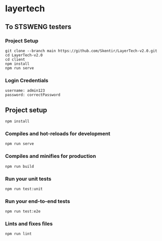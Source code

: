 # layertech

## To STSWENG testers
### Project Setup
```
git clone --branch main https://github.com/Skentir/LayerTech-v2.0.git
cd LayerTech-v2.0
cd client
npm install
npm run serve
```

### Login Credentials

```
username: admin123
password: correctPassword
```

## Project setup
```
npm install
```

### Compiles and hot-reloads for development
```
npm run serve
```

### Compiles and minifies for production
```
npm run build
```

### Run your unit tests
```
npm run test:unit
```

### Run your end-to-end tests
```
npm run test:e2e
```

### Lints and fixes files
```
npm run lint
```
